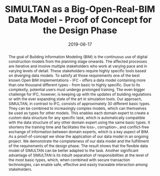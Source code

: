 ---
abstract: The goal of Building Information Modeling (BIM) is the continuous use of
  digital construction models from the planning stage onwards. The affected processes
  are iterative and involve multiple stakeholders who work at varying pace and in
  varying levels of detail. These stakeholders require highly specific tools based
  on diverging data models. To satisfy all those requirements one of the best known
  Open BIM implementations - IFC - offers a data model containing more than one thousand
  different types - from basic to highly specific. Due to its complexity, potential
  users must undergo prolonged training. The even bigger challenge for IFC, however,
  is keeping up with the updates of building regulations or with the ever expanding
  state of the art in simulation tools. Our approach, SIMULTAN, in contrast to IFC,
  consists of approximately 30 different basic types. They can be combined to increasingly
  complex models, which can themselves be used as types for other models. This enables
  each domain expert to create a custom data structure for any specific task, which
  is automatically compatible with the data structure of any other domain expert using
  the same basic types. It shortens the training time and facilitates the loss-, corruption-,
  and conflict-free exchange of information between domain experts, which is a key
  aspect of BIM. As a proof-of-concept we show the application of our data model in
  an ongoing project. We demonstrate the completeness of our data model and the fulfillment
  of the requirements of the design phase. The result shows that the flexible data
  model of SIMULTAN can be better adapted to the task. Another significant advantage
  of SIMULTAN is its inbuilt separation of responsibilities at the level of the most
  basic types, which, when combined with secure transaction technologies, can enable
  safe, effective and easily traceable interaction among stakeholders.
authors:
- Galina Paskaleva
- Thomas Lewis
- Sabine Wolny
- Bernhard Steiner
- Thomas Bednar
date: '2019-06-17'
featured: false
links:
- name: Publik
  url: https://publik.tuwien.ac.at/showentry.php?ID=285612&lang=2
publication_types:
- '1'
publishDate: '2019-06-17'
specifics: 'Vortrag: CIB WBC 2019 - CIB World Building Congress 2019 ''Constructing
  Smart Cities'', Hongkong; 17.06.2019 - 21.06.2019; in: "CIB World Building Congress
  2019 Constructing Smart Cities", (2019), ISBN: 978-962-367-821-6; 10 S.'
title: SIMULTAN as a Big-Open-Real-BIM Data Model - Proof of Concept for the Design
  Phase
url_pdf: http://www.bre.polyu.edu.hk/CIBWBC2019/proceedings.html
---